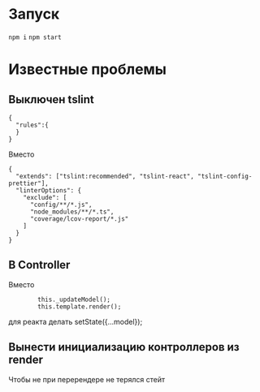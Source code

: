 # Запуск

`npm i`
`npm start`

# Известные проблемы

## Выключен tslint

```
{
  "rules":{
  }
}
```

Вместо
```
{
  "extends": ["tslint:recommended", "tslint-react", "tslint-config-prettier"],
  "linterOptions": {
    "exclude": [
      "config/**/*.js",
      "node_modules/**/*.ts",
      "coverage/lcov-report/*.js"
    ]
  }
}
```

## В Controller 

Вместо 
```
        this._updateModel();
        this.template.render();
```
для реакта делать setState({...model});


## Вынести инициализацию контроллеров из render

Чтобы не при перерендере не терялся стейт
